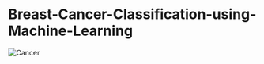 # Breast-Cancer-Classification-using-Machine-Learning

![Cancer](https://github.com/user-attachments/assets/8775782d-e8ad-418d-af2b-8d05438282ed)
